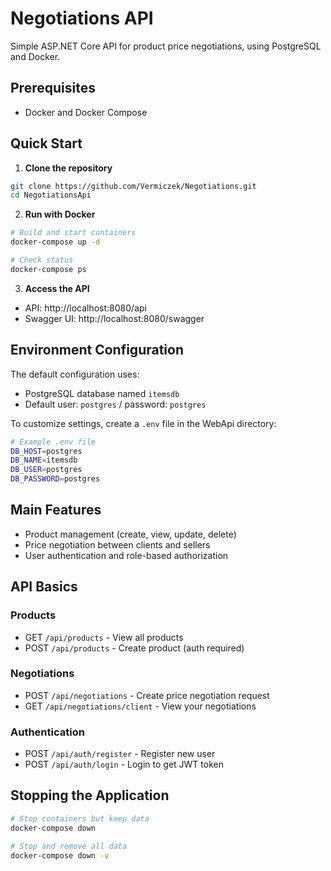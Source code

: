 # Negotiations API

Simple ASP.NET Core API for product price negotiations, using PostgreSQL and Docker.

## Prerequisites

- Docker and Docker Compose

## Quick Start

1. **Clone the repository**
```bash
git clone https://github.com/Vermiczek/Negotiations.git
cd NegotiationsApi
```

2. **Run with Docker**
```bash
# Build and start containers
docker-compose up -d

# Check status
docker-compose ps
```

3. **Access the API**
- API: http://localhost:8080/api
- Swagger UI: http://localhost:8080/swagger

## Environment Configuration

The default configuration uses:
- PostgreSQL database named `itemsdb`
- Default user: `postgres` / password: `postgres`

To customize settings, create a `.env` file in the WebApi directory:
```bash
# Example .env file
DB_HOST=postgres
DB_NAME=itemsdb
DB_USER=postgres
DB_PASSWORD=postgres
```

## Main Features

- Product management (create, view, update, delete)
- Price negotiation between clients and sellers
- User authentication and role-based authorization

## API Basics

### Products
- GET `/api/products` - View all products
- POST `/api/products` - Create product (auth required)

### Negotiations
- POST `/api/negotiations` - Create price negotiation request
- GET `/api/negotiations/client` - View your negotiations

### Authentication
- POST `/api/auth/register` - Register new user
- POST `/api/auth/login` - Login to get JWT token

## Stopping the Application

```bash
# Stop containers but keep data
docker-compose down

# Stop and remove all data
docker-compose down -v
```
